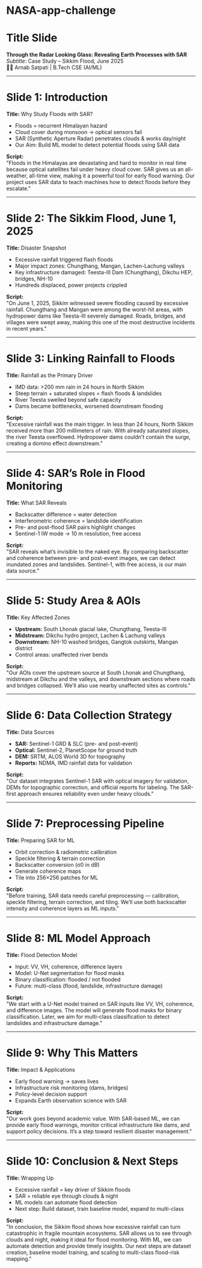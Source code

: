 # NASA-app-challenge

# Title Slide
**Through the Radar Looking Glass: Revealing Earth Processes with SAR**
_Subtitle_: Case Study – Sikkim Flood, June 2025  
👨‍💻 Arnab Satpati | B.Tech CSE (AI/ML)  

---

# Slide 1: Introduction
**Title:** Why Study Floods with SAR?  
- Floods = recurrent Himalayan hazard  
- Cloud cover during monsoon → optical sensors fail  
- SAR (Synthetic Aperture Radar) penetrates clouds & works day/night  
- Our Aim: Build ML model to detect potential floods using SAR data  

**Script:**  
"Floods in the Himalayas are devastating and hard to monitor in real time because optical satellites fail under heavy cloud cover. SAR gives us an all-weather, all-time view, making it a powerful tool for early flood warning. Our project uses SAR data to teach machines how to detect floods before they escalate."

---

# Slide 2: The Sikkim Flood, June 1, 2025
**Title:** Disaster Snapshot  
- Excessive rainfall triggered flash floods  
- Major impact zones: Chungthang, Mangan, Lachen-Lachung valleys  
- Key infrastructure damaged: Teesta-III Dam (Chungthang), Dikchu HEP, bridges, NH-10  
- Hundreds displaced, power projects crippled  

**Script:**  
"On June 1, 2025, Sikkim witnessed severe flooding caused by excessive rainfall. Chungthang and Mangan were among the worst-hit areas, with hydropower dams like Teesta-III severely damaged. Roads, bridges, and villages were swept away, making this one of the most destructive incidents in recent years."

---

# Slide 3: Linking Rainfall to Floods
**Title:** Rainfall as the Primary Driver  
- IMD data: >200 mm rain in 24 hours in North Sikkim  
- Steep terrain + saturated slopes = flash floods & landslides  
- River Teesta swelled beyond safe capacity  
- Dams became bottlenecks, worsened downstream flooding  

**Script:**  
"Excessive rainfall was the main trigger. In less than 24 hours, North Sikkim received more than 200 millimeters of rain. With already saturated slopes, the river Teesta overflowed. Hydropower dams couldn’t contain the surge, creating a domino effect downstream."

---

# Slide 4: SAR’s Role in Flood Monitoring
**Title:** What SAR Reveals  
- Backscatter difference = water detection  
- Interferometric coherence = landslide identification  
- Pre- and post-flood SAR pairs highlight changes  
- Sentinel-1 IW mode → 10 m resolution, free access  

**Script:**  
"SAR reveals what’s invisible to the naked eye. By comparing backscatter and coherence between pre- and post-event images, we can detect inundated zones and landslides. Sentinel-1, with free access, is our main data source."

---

# Slide 5: Study Area & AOIs
**Title:** Key Affected Zones  
- **Upstream:** South Lhonak glacial lake, Chungthang, Teesta-III  
- **Midstream:** Dikchu hydro project, Lachen & Lachung valleys  
- **Downstream:** NH-10 washed bridges, Gangtok outskirts, Mangan district  
- Control areas: unaffected river bends  

**Script:**  
"Our AOIs cover the upstream source at South Lhonak and Chungthang, midstream at Dikchu and the valleys, and downstream sections where roads and bridges collapsed. We’ll also use nearby unaffected sites as controls."

---

# Slide 6: Data Collection Strategy
**Title:** Data Sources  
- **SAR:** Sentinel-1 GRD & SLC (pre- and post-event)  
- **Optical:** Sentinel-2, PlanetScope for ground truth  
- **DEM:** SRTM, ALOS World 3D for topography  
- **Reports:** NDMA, IMD rainfall data for validation  

**Script:**  
"Our dataset integrates Sentinel-1 SAR with optical imagery for validation, DEMs for topographic correction, and official reports for labeling. The SAR-first approach ensures reliability even under heavy clouds."

---

# Slide 7: Preprocessing Pipeline
**Title:** Preparing SAR for ML  
- Orbit correction & radiometric calibration  
- Speckle filtering & terrain correction  
- Backscatter conversion (σ0 in dB)  
- Generate coherence maps  
- Tile into 256×256 patches for ML  

**Script:**  
"Before training, SAR data needs careful preprocessing — calibration, speckle filtering, terrain correction, and tiling. We’ll use both backscatter intensity and coherence layers as ML inputs."

---

# Slide 8: ML Model Approach
**Title:** Flood Detection Model  
- Input: VV, VH, coherence, difference layers  
- Model: U-Net segmentation for flood masks  
- Binary classification: flooded / not flooded  
- Future: multi-class (flood, landslide, infrastructure damage)  

**Script:**  
"We start with a U-Net model trained on SAR inputs like VV, VH, coherence, and difference images. The model will generate flood masks for binary classification. Later, we aim for multi-class classification to detect landslides and infrastructure damage."

---

# Slide 9: Why This Matters
**Title:** Impact & Applications  
- Early flood warning → saves lives  
- Infrastructure risk monitoring (dams, bridges)  
- Policy-level decision support  
- Expands Earth observation science with SAR  

**Script:**  
"Our work goes beyond academic value. With SAR-based ML, we can provide early flood warnings, monitor critical infrastructure like dams, and support policy decisions. It’s a step toward resilient disaster management."

---

# Slide 10: Conclusion & Next Steps
**Title:** Wrapping Up  
- Excessive rainfall = key driver of Sikkim floods  
- SAR = reliable eye through clouds & night  
- ML models can automate flood detection  
- Next step: Build dataset, train baseline model, expand to multi-class  

**Script:**  
"In conclusion, the Sikkim flood shows how excessive rainfall can turn catastrophic in fragile mountain ecosystems. SAR allows us to see through clouds and night, making it ideal for flood monitoring. With ML, we can automate detection and provide timely insights. Our next steps are dataset creation, baseline model training, and scaling to multi-class flood-risk mapping."

